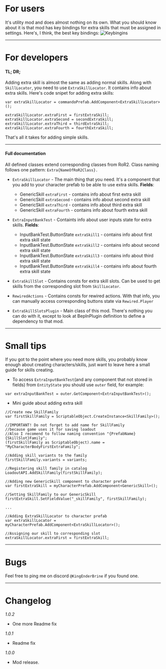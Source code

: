 # For users
It's utility mod and does almost nothing on its own.
What you should know about it is that mod has key bindings for extra skills that must be assigned in settings.
Here's, I think, the best key bindings:
![Keybingins](https://cdn.discordapp.com/attachments/706089456855154778/731500696800854036/Settings.jpg)
***
# For developers
#### TL; DR;
Adding extra skill is almost the same as adding normal skills.
Along with `SkillLocator`, you need to use `ExtraSkillLocator`. It contains info about extra skills. 
Here's code snipet for adding extra skills:
```
var extraSkillLocator = commandoPrefab.AddComponent<ExtraSkillLocator>();

extraSkillLocator.extraFirst = firstExtraSkill;
extraSkillLocator.extraSecond = secondExtraSkill;
extraSkillLocator.extraThird = thirdExtraSkill;
extraSkillLocator.extraFourth = fourthExtraSkill;
```
That's all it takes for adding simple skills.
***
#### Full documentation
All defined classes extend corresponding classes from RoR2. Class naming follows one pattern: `Extra{NameOfRoR2Class}.`

* `ExtraSkillLocator` - The main thing that you need. It's a component that you add to your character prefab to be able to use extra skills.
**Fields**:
    * GenericSkill `extraFirst` - contains info about first extra skill
    * GenericSkill `extraSecond` - contains info about second extra skill
    * GenericSkill `extraThird` - contains info about third extra skill
    * GenericSkill `extraFourth` - contains info about fourth extra skill

* `ExtraInputBankTest` - Containts info about user inputs state for extra skills.
**Fields**:
    * InputBankTest.ButtonState `extraSkill1` - contains info about first extra skill state
    * InputBankTest.ButtonState `extraSkill2` - contains info about second extra skill state
    * InputBankTest.ButtonState `extraSkill3` - contains info about third extra skill state
    * InputBankTest.ButtonState `extraSkill4` - contains info about fourth extra skill state

* `ExtraSkillSlot` - Contains consts for extra skill slots. Can be used to get skills from the corresponding slot from `SkillLocator`.

* `RewiredActions` - Contains consts for rewired actions. With that info, you can manually access corresponding buttons state via `Rewired.Player`

* `ExtraSkillSlotsPlugin` - Main class of this mod. There's nothing you can do with it, except to look at BepInPlugin definition to define a dependency to that mod.
***
# Small tips
If you got to the point where you need more skills, you probably know enough about creating characters/skills, just want to leave here a small guide for skills creating.

* To access `ExtraInputBankTest`(and any component that not stored in fields) from `EntityState` you should use `outer` field, for example:
```
var extraInputBankTest = outer.GetComponent<ExtraInputBankTest>();
```

* Mini guide about adding extra skill
```
//Create new SkillFamily
var firstSkillFamily = ScriptableObject.CreateInstance<SkillFamily>();

//IMPORTANT! Do not forget to add name for SkillFamily 
//because game uses it for saving loadout
//Also I recomend to follow naming convention "{PrefabName}{SkillSlot}Family";
(firstSkillFamily as ScriptableObject).name = "MyCharacterBodyFirstExtraFamily";

//Adding skill variants to the family
firstSkillFamily.variants = variants;

//Registering skill family in catalog
LoadoutAPI.AddSkillFamily(firstSkillFamily);

//Adding new GenericSkill component to character prefab
var firstExtraSkill = myCharacterPrefab.AddComponent<GenericSkill>();

//Setting SkillFamily to our GenericSkill
firstExtraSkill.SetFieldValue("_skillFamily", firstSkillFamily);

...

//Adding ExtraSkillLocator to character prefab
var extraSkillLocator = myCharacterPrefab.AddComponent<ExtraSkillLocator>();

//Assigning our skill to corresponding slot
extraSkillLocator.extraFirst = firstExtraSkill;
```
***
# Bugs
Feel free to ping me on discord `@KingEnderBrine` if you found one.

***
# Changelog

*1.0.2*

* One more Readme fix

*1.0.1*

* Readme fix

*1.0.0*

* Mod release.